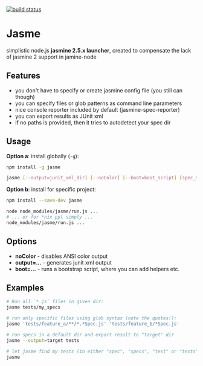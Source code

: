 [![build status](https://api.travis-ci.org/disjunction/jasme.png)](https://travis-ci.org/disjunction/jasme)

# Jasme

simplistic node.js **jasmine 2.5.x launcher**, created to compensate the lack of jasmine 2 support in jamine-node

## Features

 * you don't have to specify or create jasmine config file (you still can though)
 * you can specify files or glob patterns as command line parameters
 * nice console reporter included by default (jasmine-spec-reporter)
 * you can export results as JUnit xml
 * if no paths is provided, then it tries to autodetect your spec dir

## Usage

**Option a**: install globally (`-g`):

```sh
npm install -g jasme

jasme [--output=junit_xml_dir] [--noColor] [--boot=boot_script] [spec_mask...]
```

**Option b**: install for specific project:

```sh
npm install --save-dev jasme

node node_modules/jasme/run.js ...
# ... or for *nix ppl simply ...
node_modules/jasme/run.js ...
```

## Options

* **noColor** - disables ANSI color output
* **output=...** - generates junit xml output
* **boot=...** - runs a bootstrap script, where you can add helpers etc.

## Examples

```sh
# Run all `*.js` files in given dir:
jasme tests/my_specs

# run only specific files using glob syntax (note the quotes!):
jasme 'tests/feature_a/**/*.*Spec.js' 'tests/feature_b/*Spec.js'

# run specs in a default dir and export result to "target" dir
jasme --output=target tests

# let jasme find my tests (in either "spec", "specs", "test" or "tests" dirs)
jasme

```
